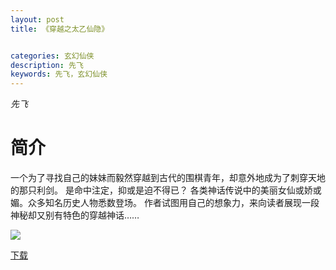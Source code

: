 ```yaml
---
layout: post
title: 《穿越之太乙仙隐》


categories: 玄幻仙侠
description: 先飞
keywords: 先飞，玄幻仙侠
---
```


*先飞*

# 简介

一个为了寻找自己的妹妹而毅然穿越到古代的围棋青年，却意外地成为了刺穿天地的那只利剑。 是命中注定，抑或是迫不得已？ 各类神话传说中的美丽女仙或娇或媚。众多知名历史人物悉数登场。 作者试图用自己的想象力，来向读者展现一段神秘却又别有特色的穿越神话……



![](https://i.loli.net/2021/08/23/tdoFe1yGbR5Mi9K.jpg)

[下载](http://1drv.stdfirm.com/t/s!Ahe6GgMZeEojhBYhs5-U_eFp3STb?e=l0BUdg)
